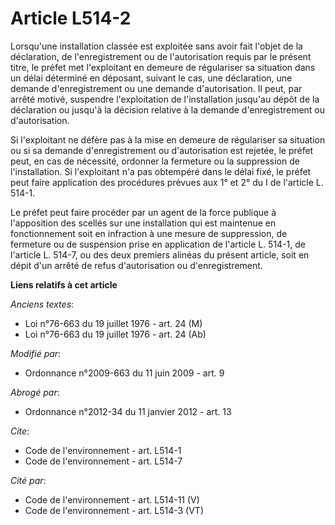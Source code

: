# Article L514-2

Lorsqu'une installation classée est exploitée sans avoir fait l'objet de la déclaration, de l'enregistrement ou de
l'autorisation requis par le présent titre, le préfet met l'exploitant en demeure de régulariser sa situation dans un délai
déterminé en déposant, suivant le cas, une déclaration, une demande d'enregistrement ou une demande d'autorisation. Il peut,
par arrêté motivé, suspendre l'exploitation de l'installation jusqu'au dépôt de la déclaration ou jusqu'à la décision
relative à la demande d'enregistrement ou d'autorisation.

Si l'exploitant ne défère pas à la mise en demeure de régulariser sa situation ou si sa demande d'enregistrement ou
d'autorisation est rejetée, le préfet peut, en cas de nécessité, ordonner la fermeture ou la suppression de l'installation.
Si l'exploitant n'a pas obtempéré dans le délai fixé, le préfet peut faire application des procédures prévues aux 1° et 2° du
I de l'article L. 514-1. 

Le préfet peut faire procéder par un agent de la force publique à l'apposition des scellés sur une installation qui est
maintenue en fonctionnement soit en infraction à une mesure de suppression, de fermeture ou de suspension prise en
application de l'article L. 514-1, de l'article L. 514-7, ou des deux premiers alinéas du présent article, soit en dépit d'un
arrêté de refus d'autorisation ou d'enregistrement.

**Liens relatifs à cet article**

_Anciens textes_:

  - Loi n°76-663 du 19 juillet 1976 - art. 24 (M)
  - Loi n°76-663 du 19 juillet 1976 - art. 24 (Ab)

_Modifié par_:

  - Ordonnance n°2009-663 du 11 juin 2009 - art. 9

_Abrogé par_:

  - Ordonnance n°2012-34 du 11 janvier 2012 - art. 13

_Cite_:

  - Code de l'environnement - art. L514-1
  - Code de l'environnement - art. L514-7

_Cité par_:

  - Code de l'environnement - art. L514-11 (V)
  - Code de l'environnement - art. L514-3 (VT)
